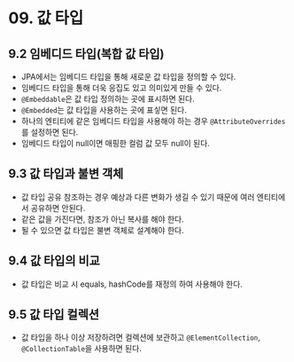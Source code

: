 # 09. 값 타입

## 9.2 임베디드 타입(복합 값 타입)

- JPA에서는 임베디드 타입을 통해 새로운 값 타입을 정의할 수 있다.
- 임베디드 타입을 통해 더욱 응집도 있고 의미있게 만들 수 있다.
- `@Embeddable`은 값 타입 정의하는 곳에 표시하면 된다.
- `@Embedded`는 값 타입을 사용하는 곳에 표싷면 된다.
- 하나의 엔티티에 같은 임베디드 타입을 사용해야 하는 경우 `@AttributeOverrides`를 설정하면 된다.
- 임베디드 타입이 null이면 매핑한 컬럼 값 모두 null이 된다.

## 9.3 값 타입과 불변 객체

- 값 타입 공유 참조하는 경우 예상과 다른 변화가 생길 수 있기 때문에 여러 엔티티에서 공유하면 안된다.
- 같은 값을 가진다면, 참조가 아닌 복사를 해야 한다.
- 될 수 있으면 값 타입은 불변 객체로 설계해야 한다.

## 9.4 값 타입의 비교

- 값 타입은 비교 시 equals, hashCode를 재정의 하여 사용해야 한다.

## 9.5 값 타입 컬렉션

- 값 타입을 하나 이상 저장하려면 컬렉션에 보관하고 `@ElementCollection`, `@CollectionTable`을 사용하면 된다.